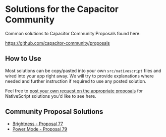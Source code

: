 # Solutions for the Capacitor Community

Common solutions to Capacitor Community Proposals found here:

https://github.com/capacitor-community/proposals

## How to Use

Most solutions can be copy/pasted into your own `src/nativescript` files and wired into your app right away. We will try to provide explanations where needed and further instruction if required to use any posted solution.

Feel free to [post your own request on the appropriate proposals](https://github.com/capacitor-community/proposals/issues) for NativeScript solutions you'd like to see here.

## Community Proposal Solutions

* [Brightness - Proposal 77](solution-77.md)
* [Power Mode - Proposal 79](solution-79.md)